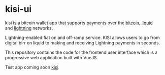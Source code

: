 # kisi-ui

kisi is a bitcoin wallet app that supports payments over the <a href="https://bitcoin.org">bitcoin</a>, <a href="https://blockstream.com/liquid/">liquid</a> and <a href="http://lightning.network/">lightning</a> networks. 

Lightning-enabled fiat on and off-ramp service. KISI allows users to go from digital birr on liquid to making and receiving Lightning payments in seconds.

This repository contains the code for the frontend user interface which is a progressive web application built with VueJS. 

Test app coming soon <a href="https://kisi.app/">kisi</a>.
